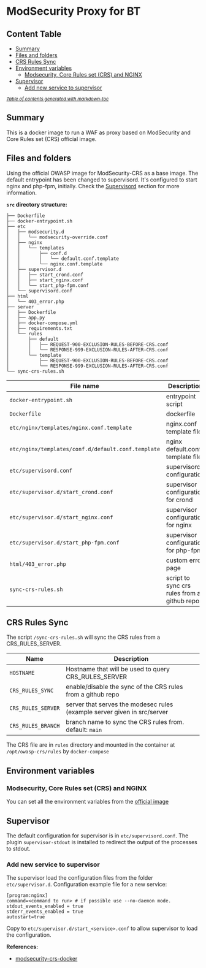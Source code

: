 # ModSecurity Proxy for BT

## Content Table
   * [Summary](#summary)
  * [Files and folders](#files-and-folders)
  * [CRS Rules Sync](#crs-rules-sync)
  * [Environment variables](#environment-variables)
    + [Modsecurity, Core Rules set (CRS) and NGINX](#modsecurity--core-rules-set--crs--and-nginx)
  * [Supervisor](#supervisor)
    + [Add new service to supervisor](#add-new-service-to-supervisor)

<small><i><a href='http://ecotrust-canada.github.io/markdown-toc/'>Table of contents generated with markdown-toc</a></i></small>

## Summary 

This is a docker image to run a WAF as proxy based on ModSecurity and Core Rules set (CRS) official image.

## Files and folders

Using the official OWASP image for ModSecurity-CRS as a base image.
The default entrypoint has been changed to supervisord. It's configured to start nginx and php-fpm, initially.
Check the [Supervisord](#supervisord) section for more information.

**`src` directory structure:**

```
├── Dockerfile
├── docker-entrypoint.sh
├── etc
│   ├── modsecurity.d
│   │   └── modsecurity-override.conf
│   ├── nginx
│   │   └── templates
│   │       ├── conf.d
│   │       │   └── default.conf.template
│   │       └── nginx.conf.template
│   ├── supervisor.d
│   │   ├── start_crond.conf
│   │   ├── start_nginx.conf
│   │   └── start_php-fpm.conf
│   └── supervisord.conf
├── html
│   └── 403_error.php
├── server
│   ├── Dockerfile
│   ├── app.py
│   ├── docker-compose.yml
│   ├── requirements.txt
│   └── rules
│       ├── default
│       │   ├── REQUEST-900-EXCLUSION-RULES-BEFORE-CRS.conf
│       │   └── RESPONSE-999-EXCLUSION-RULES-AFTER-CRS.conf
│       └── template
│           ├── REQUEST-900-EXCLUSION-RULES-BEFORE-CRS.conf
│           └── RESPONSE-999-EXCLUSION-RULES-AFTER-CRS.conf
└── sync-crs-rules.sh

```
| File name | Description |
|-|-|
|`docker-entrypoint.sh` | entrypoint script |
|`Dockerfile` | dockerfile |
|`etc/nginx/templates/nginx.conf.template` | nginx.conf template file |
|`etc/nginx/templates/conf.d/default.conf.template` | nginx default.conf template file |
|`etc/supervisord.conf` | supervisord configuration |
|`etc/supervisor.d/start_crond.conf` | supervisor configuration for crond |
|`etc/supervisor.d/start_nginx.conf` | supervisor configuration for nginx |
|`etc/supervisor.d/start_php-fpm.conf` | supervisor configuration for php-fpm |
|`html/403_error.php` | custom error page |
|`sync-crs-rules.sh` | script to sync crs rules from a github repo |

## CRS Rules Sync

The script `/sync-crs-rules.sh` will sync the CRS rules from a CRS_RULES_SERVER.

| Name | Description|
|-|-|
| `HOSTNAME` | Hostname that will be used to query CRS_RULES_SERVER |
| `CRS_RULES_SYNC` | enable/disable the sync of the CRS rules from a github repo |
| `CRS_RULES_SERVER` | server that serves the modesec rules (example server given in src/server |
| `CRS_RULES_BRANCH` | branch name to sync the CRS rules from. default: `main`|

The CRS file are in `rules` directory and mounted in the container at `/opt/owasp-crs/rules` by `docker-compose`

## Environment variables

### Modsecurity, Core Rules set (CRS) and NGINX
You can set all the environment variables from the [official image](https://github.com/coreruleset/modsecurity-crs-docker)

## Supervisor

The default configuration for supervisor is in `etc/supervisord.conf`.
The plugin `supervisor-stdout` is installed to redirect the output of the processes to stdout.

### Add new service to supervisor

The supervisor load the configuration files from the folder `etc/supervisor.d`.
Configuration example file for a new service:

```
[program:nginx]
command=<command to run> # if possible use --no-daemon mode.
stdout_events_enabled = true
stderr_events_enabled = true
autostart=true
```
Copy to `etc/supervisor.d/start_<service>.conf` to allow supervisor to load the configuration.

**References:**

* [modsecurity-crs-docker](https://github.com/coreruleset/modsecurity-crs-docker)

